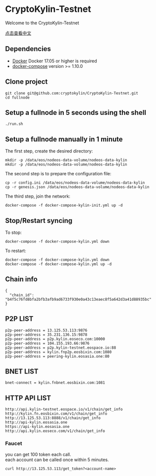 # CryptoKylin-Testnet

Welcome to the CryptoKylin-Testnet

[点击查看中文](README_CN.md)

## Dependencies

- [Docker](https://docs.docker.com) Docker 17.05 or higher is required
- [docker-compose](https://docs.docker.com/compose/) version >= 1.10.0

## Clone project

```
git clone git@github.com:cryptokylin/CryptoKylin-Testnet.git
cd fullnode
```

## Setup a fullnode in 5 seconds using the shell

```
./run.sh
```

## Setup a fullnode manually in 1 minute

The first step, create the desired directory:

```
mkdir -p /data/eos/nodeos-data-volume/nodeos-data-kylin
mkdir -p /data/eos/nodeos-data-volume/nodeos-data-kylin
```

The second step is to prepare the configuration file:

```
cp -r config.ini /data/eos/nodeos-data-volume/nodeos-data-kylin
cp -r genesis.json /data/eos/nodeos-data-volume/nodeos-data-kylin
```

The third step, join the network:

```
docker-compose -f docker-compose-kylin-init.yml up -d
```

## Stop/Restart syncing

To stop:

```
docker-compose -f docker-compose-kylin.yml down
```

To restart:

```
docker-compose -f docker-compose-kylin.yml down
docker-compose -f docker-compose-kylin.yml up -d
```
## Chain info

```
{
  "chain_id": "b4f5c76fd8bfa2bfb3afb9ad6733f930e0a43c13eaec8f5a642d3a41d88935bc"
}
```

## P2P LIST

```
p2p-peer-address = 13.125.53.113:9876
p2p-peer-address = 35.231.136.15:9878
p2p-peer-address = p2p.kylin.eoseco.com:10000
p2p-peer-address = 104.155.193.66:9876
p2p-peer-address = p2p.kylin-testnet.eospace.io:88
p2p-peer-address = kylin.fnp2p.eosbixin.com:1080
p2p-peer-address = peering-kylin.eosasia.one:80
```

## BNET LIST

```
bnet-connect = kylin.fnbnet.eosbixin.com:1081
```

## HTTP API LIST

```
http://api.kylin-testnet.eospace.io/v1/chain/get_info
http://kylin.fn.eosbixin.com/v1/chain/get_info
http://13.125.53.113:8888/v1/chain/get_info
http://api-kylin.eosasia.one
https://api-kylin.eosasia.one
http://api.kylin.eoseco.com/v1/chain/get_info
```

### Faucet
you can get 100 token each call.  
each account can be called once within 5 minutes.  
``` 
curl http://13.125.53.113/get_token?<account-name>
```

